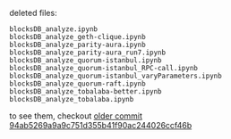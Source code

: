 
deleted files:
```
blocksDB_analyze.ipynb
blocksDB_analyze_geth-clique.ipynb
blocksDB_analyze_parity-aura.ipynb
blocksDB_analyze_parity-aura_run7.ipynb
blocksDB_analyze_quorum-istanbul.ipynb
blocksDB_analyze_quorum-istanbul_RPC-call.ipynb
blocksDB_analyze_quorum-istanbul_varyParameters.ipynb
blocksDB_analyze_quorum-raft.ipynb
blocksDB_analyze_tobalaba-better.ipynb
blocksDB_analyze_tobalaba.ipynb
```

to see them, checkout [older commit 94ab5269a9a9c751d355b41f90ac244026ccf46b](https://github.com/drandreaskrueger/chainhammer/tree/94ab5269a9a9c751d355b41f90ac244026ccf46b/reader/outdated)
